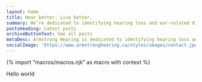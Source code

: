```yaml
---
layout: home
title: Hear better. Live better.
summary: We’re dedicated to identifying hearing loss and ear-related disorders, and providing appropriate hearing solutions whether through hearing aids, assistive listening devices, hearing protection or rehabilitation counselling.
postsHeading: Latest posts
archiveButtonText: See all posts
metaDesc: Armstrong Hearing is dedicated to identifying hearing loss and ear-related disorders, and providing appropriate hearing solutions.
socialImage: 'https://www.armstronghearing.ca/styles/images/contact.jpg'
---
```

<!-- do not delete -->
{% import "macros/macros.njk" as macro with context %}
<!-- do not delete --> 

Hello world
